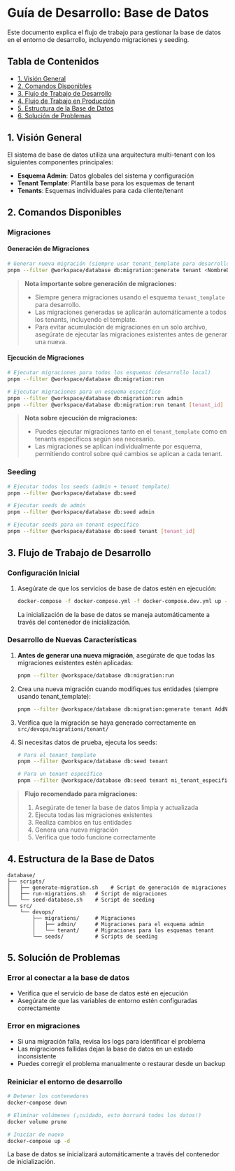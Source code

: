 # Guía de Desarrollo: Base de Datos

Este documento explica el flujo de trabajo para gestionar la base de datos en el entorno de desarrollo, incluyendo migraciones y seeding.

## Tabla de Contenidos
- [1. Visión General](#1-visión-general)
- [2. Comandos Disponibles](#2-comandos-disponibles)
- [3. Flujo de Trabajo de Desarrollo](#3-flujo-de-trabajo-de-desarrollo)
- [4. Flujo de Trabajo en Producción](#4-flujo-de-trabajo-en-producción)
- [5. Estructura de la Base de Datos](#5-estructura-de-la-base-de-datos)
- [6. Solución de Problemas](#6-solución-de-problemas)

## 1. Visión General

El sistema de base de datos utiliza una arquitectura multi-tenant con los siguientes componentes principales:

- **Esquema Admin**: Datos globales del sistema y configuración
- **Tenant Template**: Plantilla base para los esquemas de tenant
- **Tenants**: Esquemas individuales para cada cliente/tenant

## 2. Comandos Disponibles

### Migraciones

#### Generación de Migraciones
```bash
# Generar nueva migración (siempre usar tenant_template para desarrollo)
pnpm --filter @workspace/database db:migration:generate tenant <NombreDeLaMigracion>
```

> **Nota importante sobre generación de migraciones:**
> - Siempre genera migraciones usando el esquema `tenant_template` para desarrollo.
> - Las migraciones generadas se aplicarán automáticamente a todos los tenants, incluyendo el template.
> - Para evitar acumulación de migraciones en un solo archivo, asegúrate de ejecutar las migraciones existentes antes de generar una nueva.

#### Ejecución de Migraciones
```bash
# Ejecutar migraciones para todos los esquemas (desarrollo local)
pnpm --filter @workspace/database db:migration:run

# Ejecutar migraciones para un esquema específico
pnpm --filter @workspace/database db:migration:run admin
pnpm --filter @workspace/database db:migration:run tenant [tenant_id]
```

> **Nota sobre ejecución de migraciones:**
> - Puedes ejecutar migraciones tanto en el `tenant_template` como en tenants específicos según sea necesario.
> - Las migraciones se aplican individualmente por esquema, permitiendo control sobre qué cambios se aplican a cada tenant.

### Seeding
```bash
# Ejecutar todos los seeds (admin + tenant template)
pnpm --filter @workspace/database db:seed

# Ejecutar seeds de admin
pnpm --filter @workspace/database db:seed admin

# Ejecutar seeds para un tenant específico
pnpm --filter @workspace/database db:seed tenant [tenant_id]
```

## 3. Flujo de Trabajo de Desarrollo

### Configuración Inicial
1. Asegúrate de que los servicios de base de datos estén en ejecución:
   ```bash
   docker-compose -f docker-compose.yml -f docker-compose.dev.yml up -d db
   ```

   La inicialización de la base de datos se maneja automáticamente a través del contenedor de inicialización.

### Desarrollo de Nuevas Características
1. **Antes de generar una nueva migración**, asegúrate de que todas las migraciones existentes estén aplicadas:
   ```bash
   pnpm --filter @workspace/database db:migration:run
   ```

2. Crea una nueva migración cuando modifiques tus entidades (siempre usando tenant_template):
   ```bash
   pnpm --filter @workspace/database db:migration:generate tenant AddNewFeature
   ```

3. Verifica que la migración se haya generado correctamente en `src/devops/migrations/tenant/`

4. Si necesitas datos de prueba, ejecuta los seeds:
   ```bash
   # Para el tenant_template
   pnpm --filter @workspace/database db:seed tenant
   
   # Para un tenant específico
   pnpm --filter @workspace/database db:seed tenant mi_tenant_especifico
   ```

> **Flujo recomendado para migraciones:**
> 1. Asegúrate de tener la base de datos limpia y actualizada
> 2. Ejecuta todas las migraciones existentes
> 3. Realiza cambios en tus entidades
> 4. Genera una nueva migración
> 5. Verifica que todo funcione correctamente

## 4. Estructura de la Base de Datos

```
database/
├── scripts/
│   ├── generate-migration.sh    # Script de generación de migraciones
│   ├── run-migrations.sh   # Script de migraciones
│   └── seed-database.sh    # Script de seeding
└── src/
    └── devops/
        ├── migrations/     # Migraciones
        │   ├── admin/      # Migraciones para el esquema admin
        │   └── tenant/     # Migraciones para los esquemas tenant
        └── seeds/          # Scripts de seeding
```

## 5. Solución de Problemas

### Error al conectar a la base de datos
- Verifica que el servicio de base de datos esté en ejecución
- Asegúrate de que las variables de entorno estén configuradas correctamente

### Error en migraciones
- Si una migración falla, revisa los logs para identificar el problema
- Las migraciones fallidas dejan la base de datos en un estado inconsistente
- Puedes corregir el problema manualmente o restaurar desde un backup

### Reiniciar el entorno de desarrollo
```bash
# Detener los contenedores
docker-compose down

# Eliminar volúmenes (¡cuidado, esto borrará todos los datos!)
docker volume prune

# Iniciar de nuevo
docker-compose up -d
```

La base de datos se inicializará automáticamente a través del contenedor de inicialización.
